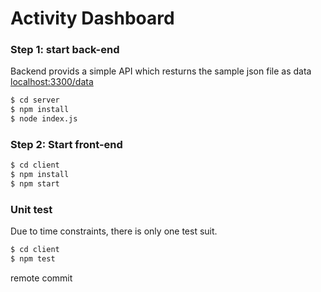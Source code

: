# Activity Dashboard 

### Step 1: start back-end
Backend provids a simple API which resturns the sample json file as data [localhost:3300/data](localhost:3300/data)
```sh
$ cd server
$ npm install
$ node index.js
```

### Step 2: Start front-end
```sh
$ cd client
$ npm install
$ npm start
```

### Unit test
Due to time constraints, there is only one test suit.
```sh
$ cd client
$ npm test
```

remote commit
